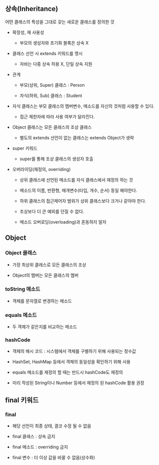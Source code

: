 ## 상속(Inheritance)

어떤 클래스의 특성을 그대로 갖는 새로운 클래스를 정의한 것

- 확장성, 재 사용성
  
  - 부모의 생성자와 초기화 블록은 상속 X

- 클래스 선언 시 extends 키워드를 명시
  
  - 자바는 다중 상속 허용 X, 단일 상속 지원

- 관계
  
  - 부모(상위, Super) 클래스 : Person
  
  - 자식(하위, Sub) 클래스 : Student

- 자식 클래스는 부모 클래스의 멤버변수, 메소드를 자신의 것처럼 사용할 수 있다.
  
  - 접근 제한자에 따라 사용 여부가 달라진다.

- Object 클래스는 모든 클래스의 조상 클래스
  
  - 별도의 extends 선언이 없는 클래스는 extends Object가 생략

- super 키워드
  
  - super를 통해 조상 클래스의 생성자 호출

- 오버라이딩(재정의, overriding)
  
  - 상위 클래스에 선언된 메소드를 자식 클래스에서 재정의 하는 것
  
  - 메소드의 이름, 반환형, 매개변수(타입, 개수, 순서) 동일 해야한다.
  
  - 하위 클래스의 접근제어자 범위가 상위 클래스보다 크거나 같아야 한다.
  
  - 조상보다 더 큰 예외를 던질 수 없다.
  
  - 메소드 오버로딩(overloading)과 혼동하지 말자

## Object

### Object 클래스

- 가장 최상위 클래스로 모든 클래스의 조상

- Object의 멤버는 모든 클래스의 멤버

### toString 메소드

- 객체를 문자열로 변경하는 메소드

### equals 메소드

- 두 객체가 같은지를 비교하는 메소드

### hashCode

- 객체의 해시 코드 : 시스템에서 객체를 구별하기 위해 사용되는 정수값

- HashSet, HashMap 등에서 객체의 동일성을 확인하기 위해 사용

- equals 메소드를 재정의 할 때는 반드시 hashCode도 재정의

- 미리 작성된 String이나 Number 등에서 재정의 된 hashCode 활용 권장

## final 키워드

### final

- 해당 선언이 최종 상태, 결코 수정 될 수 없음

- final 클래스 : 상속 금지

- final 메소드 : overriding 금지

- final 변수 : 더 이상 값을 바꿀 수 없음(상수화)